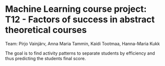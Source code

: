 # Machine Learning course project: T12 - Factors of success in abstract theoretical courses
Team: Pirjo Vainjärv, Anna Maria Tammin, Kaidi Tootmaa, Hanna-Maria Kukk

The goal is to find activity patterns to separate students by efficiency and thus predicting the students final score.
